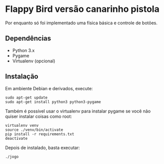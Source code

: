 # Flappy Bird versão canarinho pistola

Por enquanto só foi implementado uma física básica e controle de botões.


## Dependências

* Python 3.x
* Pygame
* Virtualenv (opcional)

## Instalação

Em ambiente Debian e derivados, execute:
```
sudo apt-get update
sudo apt-get install python3 python3-pygame
```
Também é possível usar o virtualenv para instalar pygame se você não quiser instalar coisas como root:
```
virtualenv venv
source ./venv/bin/activate
pip install -r requirements.txt
deactivate
```
Depois de instalado, basta executar:
```
./jogo
```
